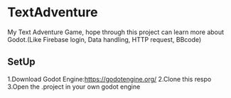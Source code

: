 # TextAdventure
My Text Adventure Game, hope through this project can learn more about Godot.(Like Firebase login, Data handling, HTTP request, BBcode)

## SetUp
1.Download Godot Engine:https://godotengine.org/
2.Clone this respo
3.Open the .project in your own godot engine 
